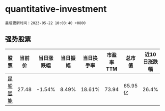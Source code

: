 # quantitative-investment

`最后更新时间：2023-05-22 10:03:40 +0800`

## 强势股票

|股票|当前价|当日涨跌幅|当日振幅|当日换手率|市盈率TTM|总市值|近10日涨跌幅|
|----|----|----|----|----|----|----|----|
|[昆船智能](https://xueqiu.com/S/SZ301311)|27.48|-1.54%|8.49%|18.61%|73.94|65.95亿|26.4%|
